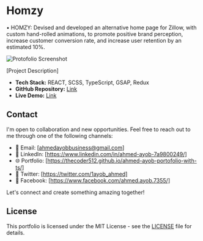 # Homzy

• HOMZY: Devised and developed an alternative home page for Zillow, with custom hand-rolled animations, to promote positive brand perception, increase customer conversion rate, and increase user retention by an estimated 10%. 

![Protofolio Screenshot](https://zpgqhogoevbgpxustvmo.supabase.co/storage/v1/object/public/produc_imgs/products/Screenshot%202024-03-08%20192958.png?t=2024-03-08T17%3A40%3A20.402Z)

[Project Description]

- **Tech Stack:** REACT, SCSS, TypeScript, GSAP, Redux
- **GitHub Repository:** [Link](https://github.com/thecoder512/Homzy.com)
- **Live Demo:** [Link](https://hhomzy.vercel.app/)

## Contact

I'm open to collaboration and new opportunities. Feel free to reach out to me through one of the following channels:

- 📧 Email: [ahmedayobbusiness@gmail.com]
- 💼 LinkedIn: [https://www.linkedin.com/in/ahmed-ayob-7a9800249/]
- 🌐 Portfolio: [https://thecoder512.github.io/ahmed-ayob-portofolio-with-ts/]
- 📱 Twitter: [https://twitter.com/1ayob_ahmed]
- 📱 Facebook: [https://www.facebook.com/ahmed.ayob.7355/]

Let's connect and create something amazing together!

## License

This portfolio is licensed under the MIT License - see the [LICENSE](LICENSE) file for details.
